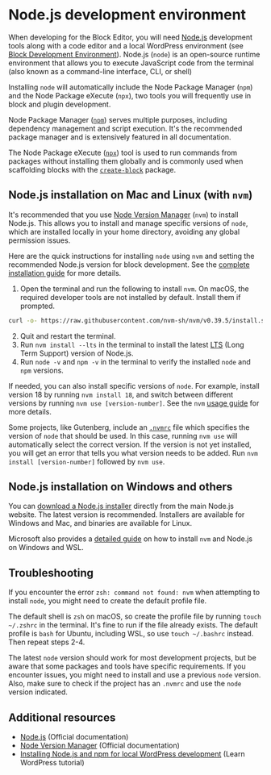 # Node.js development environment

When developing for the Block Editor, you will need [Node.js](https://nodejs.org/en) development tools along with a code editor and a local WordPress environment (see [Block Development Environment](/docs/getting-started/devenv/README.md)). Node.js (`node`) is an open-source runtime environment that allows you to execute JavaScript code from the terminal (also known as a command-line interface, CLI, or shell)

Installing `node` will automatically include the Node Package Manager (`npm`) and the Node Package eXecute (`npx`), two tools you will frequently use in block and plugin development.

Node Package Manager ([`npm`](https://docs.npmjs.com/cli/v10/commands/npm)) serves multiple purposes, including dependency management and script execution. It's the recommended package manager and is extensively featured in all documentation.

The Node Package eXecute ([`npx`](https://docs.npmjs.com/cli/v10/commands/npx)) tool is used to run commands from packages without installing them globally and is commonly used when scaffolding blocks with the [`create-block`](https://developer.wordpress.org/block-editor/reference-guides/packages/packages-create-block/) package.


## Node.js installation on Mac and Linux (with `nvm`)

It's recommended that you use [Node Version Manager](https://github.com/nvm-sh/nvm) (`nvm`) to install Node.js. This allows you to install and manage specific versions of `node`, which are installed locally in your home directory, avoiding any global permission issues.

Here are the quick instructions for installing `node` using `nvm` and setting the recommended Node.js version for block development. See the [complete installation guide](https://github.com/nvm-sh/nvm#installing-and-updating) for more details.

1. Open the terminal and run the following to install `nvm`. On macOS, the required developer tools are not installed by default. Install them if prompted.

```sh
curl -o- https://raw.githubusercontent.com/nvm-sh/nvm/v0.39.5/install.sh | bash
```

2. Quit and restart the terminal.
3. Run `nvm install --lts` in the terminal to install the latest [LTS](https://nodejs.org/en/about/previous-releases) (Long Term Support) version of Node.js.
4. Run `node -v` and `npm -v` in the terminal to verify the installed `node` and `npm` versions.

If needed, you can also install specific versions of `node`. For example, install version 18 by running `nvm install 18`, and switch between different versions by running `nvm use [version-number]`. See the `nvm` [usage guide](https://github.com/nvm-sh/nvm#usage) for more details.

Some projects, like Gutenberg, include an [`.nvmrc`](https://github.com/WordPress/gutenberg/blob/trunk/.nvmrc) file which specifies the version of `node` that should be used. In this case, running `nvm use` will automatically select the correct version. If the version is not yet installed, you will get an error that tells you what version needs to be added. Run `nvm install [version-number]` followed by `nvm use`.

## Node.js installation on Windows and others

You can [download a Node.js installer](https://nodejs.org/en/download/) directly from the main Node.js website. The latest version is recommended. Installers are available for Windows and Mac, and binaries are available for Linux. 

Microsoft also provides a [detailed guide](https://learn.microsoft.com/en-us/windows/dev-environment/javascript/nodejs-on-windows#install-nvm-windows-nodejs-and-npm) on how to install `nvm` and Node.js on Windows and WSL.

## Troubleshooting

If you encounter the error `zsh: command not found: nvm` when attempting to install `node`, you might need to create the default profile file. 

The default shell is `zsh` on macOS, so create the profile file by running `touch ~/.zshrc` in the terminal. It's fine to run if the file already exists. The default profile is `bash` for Ubuntu, including WSL, so use `touch ~/.bashrc` instead. Then repeat steps 2-4.

The latest `node` version should work for most development projects, but be aware that some packages and tools have specific requirements. If you encounter issues, you might need to install and use a previous `node` version. Also, make sure to check if the project has an `.nvmrc` and use the `node` version indicated.

## Additional resources

-   [Node.js](https://nodejs.org/en) (Official documentation)
-   [Node Version Manager](https://github.com/nvm-sh/nvm) (Official documentation)
-   [Installing Node.js and npm for local WordPress development](https://learn.wordpress.org/tutorial/installing-node-js-and-npm-for-local-wordpress-development/) (Learn WordPress tutorial)